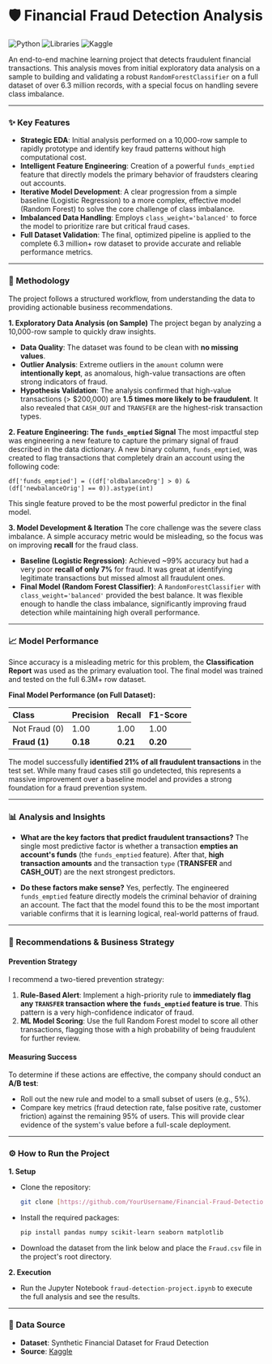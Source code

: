 # 🛡️ Financial Fraud Detection Analysis

![Python](https://img.shields.io/badge/Python-3.x-blue.svg) ![Libraries](https://img.shields.io/badge/Libraries-Pandas%20%7C%20Scikit--learn%20%7C%20Seaborn-orange) ![Kaggle](https://img.shields.io/badge/Data-Kaggle-brightgreen.svg)

An end-to-end machine learning project that detects fraudulent financial transactions. This analysis moves from initial exploratory data analysis on a sample to building and validating a robust `RandomForestClassifier` on a full dataset of over 6.3 million records, with a special focus on handling severe class imbalance.

---

### ✨ Key Features

* **Strategic EDA**: Initial analysis performed on a 10,000-row sample to rapidly prototype and identify key fraud patterns without high computational cost.
* **Intelligent Feature Engineering**: Creation of a powerful `funds_emptied` feature that directly models the primary behavior of fraudsters clearing out accounts.
* **Iterative Model Development**: A clear progression from a simple baseline (Logistic Regression) to a more complex, effective model (Random Forest) to solve the core challenge of class imbalance.
* **Imbalanced Data Handling**: Employs `class_weight='balanced'` to force the model to prioritize rare but critical fraud cases.
* **Full Dataset Validation**: The final, optimized pipeline is applied to the complete 6.3 million+ row dataset to provide accurate and reliable performance metrics.



---

### 🔬 Methodology

The project follows a structured workflow, from understanding the data to providing actionable business recommendations.

**1. Exploratory Data Analysis (on Sample)**
The project began by analyzing a 10,000-row sample to quickly draw insights.
* **Data Quality**: The dataset was found to be clean with **no missing values**.
* **Outlier Analysis**: Extreme outliers in the `amount` column were **intentionally kept**, as anomalous, high-value transactions are often strong indicators of fraud.
* **Hypothesis Validation**: The analysis confirmed that high-value transactions (> $200,000) are **1.5 times more likely to be fraudulent**. It also revealed that `CASH_OUT` and `TRANSFER` are the highest-risk transaction types.

**2. Feature Engineering: The `funds_emptied` Signal**
The most impactful step was engineering a new feature to capture the primary signal of fraud described in the data dictionary. A new binary column, `funds_emptied`, was created to flag transactions that completely drain an account using the following code:

`df['funds_emptied'] = ((df['oldbalanceOrg'] > 0) & (df['newbalanceOrig'] == 0)).astype(int)`

This single feature proved to be the most powerful predictor in the final model.

**3. Model Development & Iteration**
The core challenge was the severe class imbalance. A simple accuracy metric would be misleading, so the focus was on improving **recall** for the fraud class.
* **Baseline (Logistic Regression)**: Achieved ~99% accuracy but had a very poor **recall of only 7%** for fraud. It was great at identifying legitimate transactions but missed almost all fraudulent ones.
* **Final Model (Random Forest Classifier)**: A `RandomForestClassifier` with `class_weight='balanced'` provided the best balance. It was flexible enough to handle the class imbalance, significantly improving fraud detection while maintaining high overall performance.

---

### 📈 Model Performance

Since accuracy is a misleading metric for this problem, the **Classification Report** was used as the primary evaluation tool. The final model was trained and tested on the full 6.3M+ row dataset.

**Final Model Performance (on Full Dataset):**

| Class         | Precision | Recall | F1-Score |
| :------------ | :-------- | :----- | :------- |
| Not Fraud (0) | 1.00      | 1.00   | 1.00     |
| **Fraud (1)** | **0.18** | **0.21** | **0.20** |

The model successfully **identified 21% of all fraudulent transactions** in the test set. While many fraud cases still go undetected, this represents a massive improvement over a baseline model and provides a strong foundation for a fraud prevention system.

---

### 📊 Analysis and Insights

* **What are the key factors that predict fraudulent transactions?**
    The single most predictive factor is whether a transaction **empties an account's funds** (the `funds_emptied` feature). After that, **high transaction amounts** and the transaction `type` (**TRANSFER** and **CASH\_OUT**) are the next strongest predictors.

* **Do these factors make sense?**
    Yes, perfectly. The engineered `funds_emptied` feature directly models the criminal behavior of draining an account. The fact that the model found this to be the most important variable confirms that it is learning logical, real-world patterns of fraud.

---

### 🚀 Recommendations & Business Strategy

#### Prevention Strategy

I recommend a two-tiered prevention strategy:
1.  **Rule-Based Alert**: Implement a high-priority rule to **immediately flag any `TRANSFER` transaction where the `funds_emptied` feature is true**. This pattern is a very high-confidence indicator of fraud.
2.  **ML Model Scoring**: Use the full Random Forest model to score all other transactions, flagging those with a high probability of being fraudulent for further review.

#### Measuring Success

To determine if these actions are effective, the company should conduct an **A/B test**:
* Roll out the new rule and model to a small subset of users (e.g., 5%).
* Compare key metrics (fraud detection rate, false positive rate, customer friction) against the remaining 95% of users. This will provide clear evidence of the system's value before a full-scale deployment.

---

### ⚙️ How to Run the Project

**1. Setup**
* Clone the repository:
    ```bash
    git clone [https://github.com/YourUsername/Financial-Fraud-Detection.git](https://github.com/YourUsername/Financial-Fraud-Detection.git)
    ```
* Install the required packages:
    ```bash
    pip install pandas numpy scikit-learn seaborn matplotlib
    ```
* Download the dataset from the link below and place the `Fraud.csv` file in the project's root directory.

**2. Execution**
* Run the Jupyter Notebook `fraud-detection-project.ipynb` to execute the full analysis and see the results.

---

### 💾 Data Source

* **Dataset**: Synthetic Financial Dataset for Fraud Detection
* **Source**: [Kaggle](https://www.kaggle.com/datasets/pranavdixit98/frauddataset)
